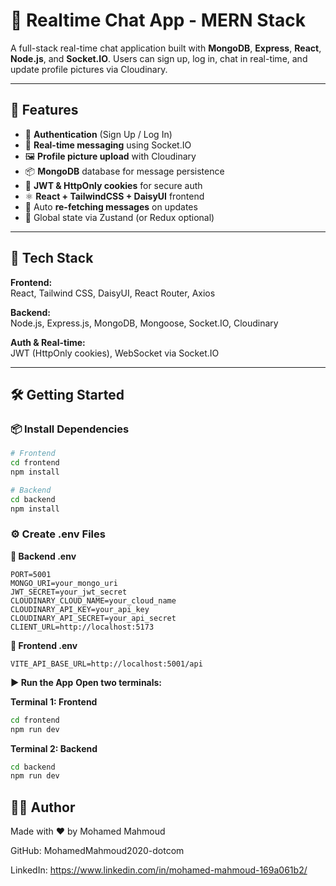 # 💬 Realtime Chat App - MERN Stack

A full-stack real-time chat application built with **MongoDB**, **Express**, **React**, **Node.js**, and **Socket.IO**. Users can sign up, log in, chat in real-time, and update profile pictures via Cloudinary.

---

## 🚀 Features

- 🔐 **Authentication** (Sign Up / Log In)
- 💬 **Real-time messaging** using Socket.IO
- 🖼️ **Profile picture upload** with Cloudinary
- 📦 **MongoDB** database for message persistence
- 🍪 **JWT & HttpOnly cookies** for secure auth
- ⚛️ **React + TailwindCSS + DaisyUI** frontend
- 🔄 Auto **re-fetching messages** on updates
- 🧠 Global state via Zustand (or Redux optional)

---

## 📁 Tech Stack

**Frontend:**  
React, Tailwind CSS, DaisyUI, React Router, Axios

**Backend:**  
Node.js, Express.js, MongoDB, Mongoose, Socket.IO, Cloudinary

**Auth & Real-time:**  
JWT (HttpOnly cookies), WebSocket via Socket.IO

---

## 🛠️ Getting Started

### 📦 Install Dependencies

```bash
# Frontend
cd frontend
npm install

# Backend
cd backend
npm install
```

### ⚙️ Create .env Files

**🔧 Backend .env**
```env
PORT=5001
MONGO_URI=your_mongo_uri
JWT_SECRET=your_jwt_secret
CLOUDINARY_CLOUD_NAME=your_cloud_name
CLOUDINARY_API_KEY=your_api_key
CLOUDINARY_API_SECRET=your_api_secret
CLIENT_URL=http://localhost:5173
```
**🔧 Frontend .env**
```env
VITE_API_BASE_URL=http://localhost:5001/api
```

**▶️ Run the App**
**Open two terminals:**

**Terminal 1: Frontend**
```bash
cd frontend
npm run dev
```
**Terminal 2: Backend**
```bash
cd backend
npm run dev
```

## 👨‍💻 Author
Made with ❤️ by Mohamed Mahmoud

GitHub: MohamedMahmoud2020-dotcom

LinkedIn: https://www.linkedin.com/in/mohamed-mahmoud-169a061b2/

